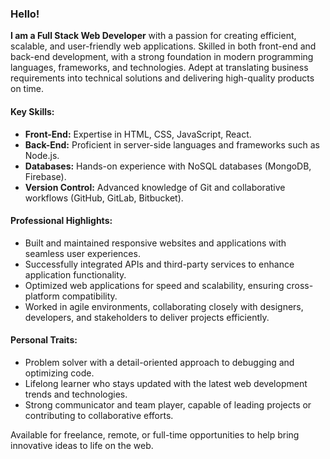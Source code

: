 ### Hello!
**I am a Full Stack Web Developer** with a passion for creating efficient, scalable, and user-friendly web applications. Skilled in both front-end and back-end development, with a strong foundation in modern programming languages, frameworks, and technologies. Adept at translating business requirements into technical solutions and delivering high-quality products on time.

#### Key Skills:
- **Front-End:** Expertise in HTML, CSS, JavaScript, React.
- **Back-End:** Proficient in server-side languages and frameworks such as Node.js.
- **Databases:** Hands-on experience with NoSQL databases (MongoDB, Firebase).
- **Version Control:** Advanced knowledge of Git and collaborative workflows (GitHub, GitLab, Bitbucket).

#### Professional Highlights:
- Built and maintained responsive websites and applications with seamless user experiences.
- Successfully integrated APIs and third-party services to enhance application functionality.
- Optimized web applications for speed and scalability, ensuring cross-platform compatibility.
- Worked in agile environments, collaborating closely with designers, developers, and stakeholders to deliver projects efficiently.

#### Personal Traits:
- Problem solver with a detail-oriented approach to debugging and optimizing code.
- Lifelong learner who stays updated with the latest web development trends and technologies.
- Strong communicator and team player, capable of leading projects or contributing to collaborative efforts.

Available for freelance, remote, or full-time opportunities to help bring innovative ideas to life on the web.
